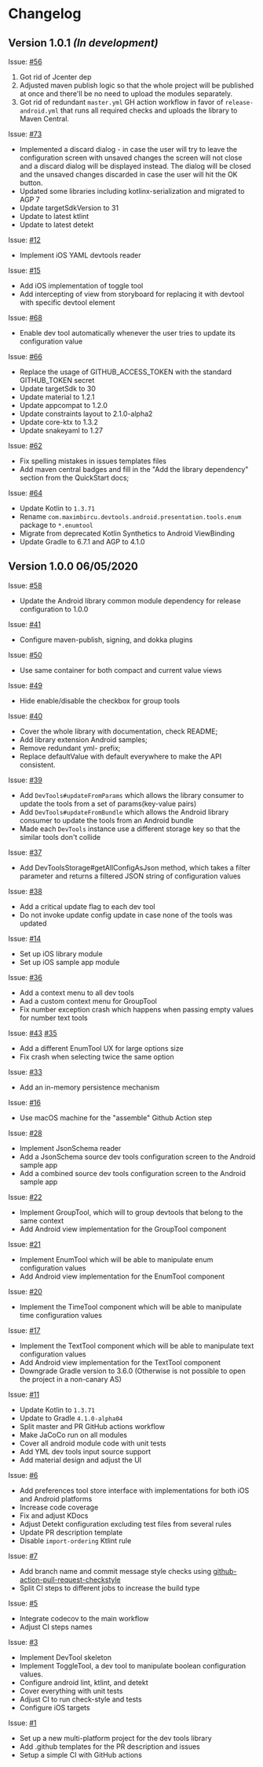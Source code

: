 Changelog
=========

## Version 1.0.1 *(In development)*
Issue: [#56](https://github.com/maximbircu/devtools-library/issues/56)
1. Got rid of Jcenter dep
2. Adjusted maven publish logic so that the whole project will be published at once and there'll be no need to upload the modules separately.
3. Got rid of redundant `master.yml` GH action workflow in favor of `release-android.yml` that runs all required checks and uploads the library to Maven Central.

Issue: [#73](https://github.com/maximbircu/devtools-library/issues/73)
- Implemented a discard dialog - in case the user will try to leave the configuration screen with unsaved changes the screen will not close and a discard dialog will be displayed instead. The dialog will be closed and the unsaved changes discarded in case the user will hit the OK button.
- Updated some libraries including kotlinx-serialization and migrated to AGP 7
- Update targetSdkVersion to 31
- Update to latest ktlint
- Update to latest detekt

Issue: [#12](https://github.com/maximbircu/devtools-library/issues/12)
- Implement iOS YAML devtools reader

Issue: [#15](https://github.com/maximbircu/devtools-library/issues/15)
- Add iOS implementation of toggle tool
- Add intercepting of view from storyboard for replacing it with devtool with specific devtool element

Issue: [#68](https://github.com/maximbircu/devtools-library/issues/66)
- Enable dev tool automatically whenever the user tries to update its configuration value

Issue: [#66](https://github.com/maximbircu/devtools-library/issues/66)
- Replace the usage of GITHUB_ACCESS_TOKEN with the standard GITHUB_TOKEN secret
- Update targetSdk to 30
- Update material to 1.2.1
- Update appcompat to 1.2.0
- Update constraints layout to 2.1.0-alpha2
- Update core-ktx to 1.3.2
- Update snakeyaml to 1.27

Issue: [#62](https://github.com/maximbircu/devtools-library/issues/62)
- Fix spelling mistakes in issues templates files
- Add maven central badges and fill in the "Add the library dependency" section from the QuickStart docs;

Issue: [#64](https://github.com/maximbircu/devtools-library/issues/64)
- Update Kotlin to `1.3.71`
- Rename `com.maximbircu.devtools.android.presentation.tools.enum` package to `*.enumtool`
- Migrate from deprecated Kotlin Synthetics to Android ViewBinding
- Update Gradle to 6.7.1 and AGP to 4.1.0

## Version 1.0.0 06/05/2020
Issue: [#58](https://github.com/maximbircu/devtools-library/issues/58)
- Update the Android library common module dependency for release configuration to 1.0.0

Issue: [#41](https://github.com/maximbircu/devtools-library/issues/41)
- Configure maven-publish, signing, and dokka plugins

Issue: [#50](https://github.com/maximbircu/devtools-library/issues/50)
- Use same container for both compact and current value views

Issue: [#49](https://github.com/maximbircu/devtools-library/issues/49)
- Hide enable/disable the checkbox for group tools

Issue: [#40](https://github.com/maximbircu/devtools-library/issues/40)
- Cover the whole library with documentation, check README;
- Add library extension Android samples;
- Remove redundant yml- prefix;
- Replace defaultValue with default everywhere to make the API consistent.

Issue: [#39](https://github.com/maximbircu/devtools-library/issues/39)
- Add `DevTools#updateFromParams` which allows the library consumer to update the tools from a set of params(key-value pairs)
- Add `DevTools#updateFromBundle` which allows the Android library consumer to update the tools from an Android bundle
- Made each `DevTools` instance use a different storage key so that the similar tools don't collide

Issue: [#37](https://github.com/maximbircu/devtools-library/issues/37)
- Add DevToolsStorage#getAllConfigAsJson method, which takes a filter parameter and returns a filtered JSON string of configuration values

Issue: [#38](https://github.com/maximbircu/devtools-library/issues/38)
- Add a critical update flag to each dev tool
- Do not invoke update config update in case none of the tools was updated

Issue: [#14](https://github.com/maximbircu/devtools-library/issues/14)
- Set up iOS library module
- Set up iOS sample app module

Issue: [#36](https://github.com/maximbircu/devtools-library/issues/36)
- Add a context menu to all dev tools
- Aad a custom context menu for GroupTool
- Fix number exception crash which happens when passing empty values for number text tools

Issue: [#43](https://github.com/maximbircu/devtools-library/issues/43) [#35](https://github.com/maximbircu/devtools-library/issues/35)
- Add a different EnumTool UX for large options size
- Fix crash when selecting twice the same option

Issue: [#33](https://github.com/maximbircu/devtools-library/issues/33)
- Add an in-memory persistence mechanism

Issue: [#16](https://github.com/maximbircu/devtools-library/issues/16)
- Use macOS machine for the "assemble" Github Action step

Issue: [#28](https://github.com/maximbircu/devtools-library/issues/28)
- Implement JsonSchema reader
- Add a JsonSchema source dev tools configuration screen to the Android sample app
- Add a combined source dev tools configuration screen to the Android sample app

Issue: [#22](https://github.com/maximbircu/devtools-library/issues/22)
- Implement GroupTool, which will to group devtools that belong to the same context
- Add Android view implementation for the GroupTool component

Issue: [#21](https://github.com/maximbircu/devtools-library/issues/21)
- Implement EnumTool which will be able to manipulate enum configuration values
- Add Android view implementation for the EnumTool component

Issue: [#20](https://github.com/maximbircu/devtools-library/issues/20)
- Implement the TimeTool component which will be able to manipulate time configuration values

Issue: [#17](https://github.com/maximbircu/devtools-library/issues/17)
- Implement the TextTool component which will be able to manipulate text configuration values
- Add Android view implementation for the TextTool component
- Downgrade Gradle version to 3.6.0 (Otherwise is not possible to open the project in a non-canary AS)

Issue: [#11](https://github.com/maximbircu/devtools-library/issues/11)
- Update Kotlin to `1.3.71`
- Update to Gradle `4.1.0-alpha04`
- Split master and PR GitHub actions workflow
- Make JaCoCo run on all modules
- Cover all android module code with unit tests
- Add YML dev tools input source support
- Add material design and adjust the UI

Issue: [#6](https://github.com/maximbircu/devtools-library/issues/6)
- Add preferences tool store interface with implementations for both iOS and Android platforms
- Increase code coverage
- Fix and adjust KDocs
- Adjust Detekt configuration excluding test files from several rules
- Update PR description template
- Disable `import-ordering` Ktlint rule

Issue: [#7](https://github.com/maximbircu/devtools-library/issues/7)
- Add branch name and commit message style checks using [github-action-pull-request-checkstyle](https://github.com/maximbircu/github-action-pull-request-checkstyle/tags)
- Split CI steps to different jobs to increase the build type

Issue: [#5](https://github.com/maximbircu/devtools-library/issues/5)
- Integrate codecov to the main workflow
- Adjust CI steps names

Issue: [#3](https://github.com/maximbircu/devtools-library/issues/3)
- Implement DevTool skeleton
- Implement ToggleTool, a dev tool to manipulate boolean configuration values.
- Configure android lint, ktlint, and detekt
- Cover everything with unit tests
- Adjust CI to run check-style and tests
- Configure iOS targets

Issue: [#1](https://github.com/maximbircu/devtools-library/issues/1)
- Set up a new multi-platform project for the dev tools library
- Add .github templates for the PR description and issues
- Setup a simple CI with GitHub actions
